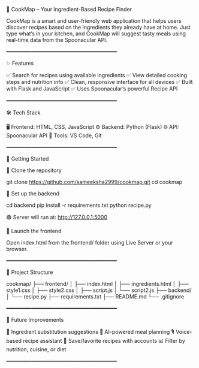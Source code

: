 🍳 CookMap – Your Ingredient-Based Recipe Finder

CookMap is a smart and user-friendly web application that helps users discover recipes based on the ingredients they already have at home. Just type what’s in your kitchen, and CookMap will suggest tasty meals using real-time data from the Spoonacular API.

━━━━━━━━━━━━━━━━━━━━━━━━━━━━━━━━━━━

✨ Features

✅ Search for recipes using available ingredients
✅ View detailed cooking steps and nutrition info
✅ Clean, responsive interface for all devices
✅ Built with Flask and JavaScript
✅ Uses Spoonacular’s powerful Recipe API

━━━━━━━━━━━━━━━━━━━━━━━━━━━━━━━━━━━

🛠 Tech Stack

🖥 Frontend: HTML, CSS, JavaScript
⚙ Backend: Python (Flask)
🌐 API: Spoonacular API
🧰 Tools: VS Code, Git

━━━━━━━━━━━━━━━━━━━━━━━━━━━━━━━━━━━

🚀 Getting Started

⿡ Clone the repository

git clone https://github.com/sameeksha2999/cookmap.git
cd cookmap

⿢ Set up the backend

cd backend
pip install -r requirements.txt
python recipe.py

🟢 Server will run at: http://127.0.0.1:5000

⿣ Launch the frontend

Open index.html from the frontend/ folder using Live Server or your browser.

━━━━━━━━━━━━━━━━━━━━━━━━━━━━━━━━━━━

📁 Project Structure

cookmap/
├── frontend/
│   ├── index.html
│   ├── ingredients.html
│   ├── style1.css
│   ├── style2.css
│   ├── script.js
│   └── script2.js
├── backend/
│   └── recipe.py
├── requirements.txt
├── README.md
└── .gitignore

━━━━━━━━━━━━━━━━━━━━━━━━━━━━━━━━━━━

🌱 Future Improvements

🔄 Ingredient substitution suggestions
🧠 AI-powered meal planning
🎙 Voice-based recipe assistant
💾 Save/favorite recipes with accounts
📊 Filter by nutrition, cuisine, or diet

━━━━━━━━━━━━━━━━━━━━━━━━━━━━━━━━━━━

